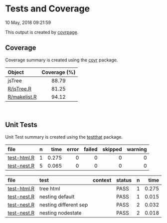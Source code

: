 Tests and Coverage
================
10 May, 2018 09:21:59

This output is created by
[covrpage](https://github.com/yonicd/covrpage).

## Coverage

Coverage summary is created using the
[covr](https://github.com/r-lib/covr) package.

| Object                          | Coverage (%) |
| :------------------------------ | :----------: |
| jsTree                          |    88.79     |
| [R/jsTree.R](../R/jsTree.R)     |    81.25     |
| [R/makelist.R](../R/makelist.R) |    94.12     |

<br>

## Unit Tests

Unit Test summary is created using the
[testthat](https://github.com/r-lib/testthat)
package.

| file                                | n |  time | error | failed | skipped | warning |
| :---------------------------------- | -: | ----: | ----: | -----: | ------: | ------: |
| [test-html.R](testthat/test-html.R) | 1 | 0.275 |     0 |      0 |       0 |       0 |
| [test-nest.R](testthat/test-nest.R) | 5 | 0.065 |     0 |      0 |       0 |       0 |

| file                                | test                  | context | status | n |  time |
| :---------------------------------- | :-------------------- | :------ | :----- | -: | ----: |
| [test-html.R](testthat/test-html.R) | tree html             |         | PASS   | 1 | 0.275 |
| [test-nest.R](testthat/test-nest.R) | nesting default       |         | PASS   | 1 | 0.015 |
| [test-nest.R](testthat/test-nest.R) | nesting different sep |         | PASS   | 2 | 0.032 |
| [test-nest.R](testthat/test-nest.R) | nesting nodestate     |         | PASS   | 2 | 0.018 |
